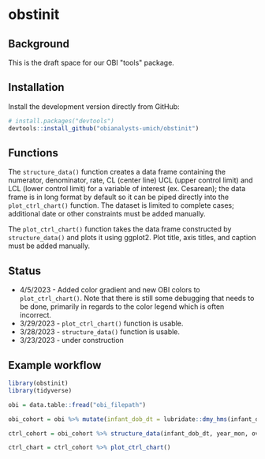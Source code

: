 # obstinit

## Background

This is the draft space for our OBI "tools" package.

## Installation

Install the development version directly from GitHub:

``` r
# install.packages("devtools")
devtools::install_github("obianalysts-umich/obstinit")
```

## Functions

The `structure_data()` function creates a data frame containing the numerator, denominator, rate, CL (center line) UCL (upper control limit) and LCL (lower control limit) for a variable of interest (ex. Cesarean); the data frame is in long format by default so it can be piped directly into the `plot_ctrl_chart()` function. The dataset is limited to complete cases; additional date or other constraints must be added manually.

The `plot_ctrl_chart()` function takes the data frame constructed by `structure_data()` and plots it using ggplot2. Plot title, axis titles, and caption must be added manually.

## Status

* 4/5/2023 - Added color gradient and new OBI colors to `plot_ctrl_chart()`. Note that there is still some debugging that needs to be done, primarily in regards to the color legend which is often incorrect.
* 3/29/2023 - `plot_ctrl_chart()` function is usable.
* 3/28/2023 - `structure_data()` function is usable. 
* 3/23/2023 - under construction

## Example workflow

```r
library(obstinit)
library(tidyverse)

obi = data.table::fread("obi_filepath")

obi_cohort = obi %>% mutate(infant_dob_dt = lubridate::dmy_hms(infant_dob_dt)) %>% filter(flg_complete == 1, birth_year > 2019, locked == 1)

ctrl_cohort = obi_cohort %>% structure_data(infant_dob_dt, year_mon, overall_dystocia_compliance_num, overall_dystocia_den_all, increase_is_bad = F)

ctrl_chart = ctrl_cohort %>% plot_ctrl_chart()
```
